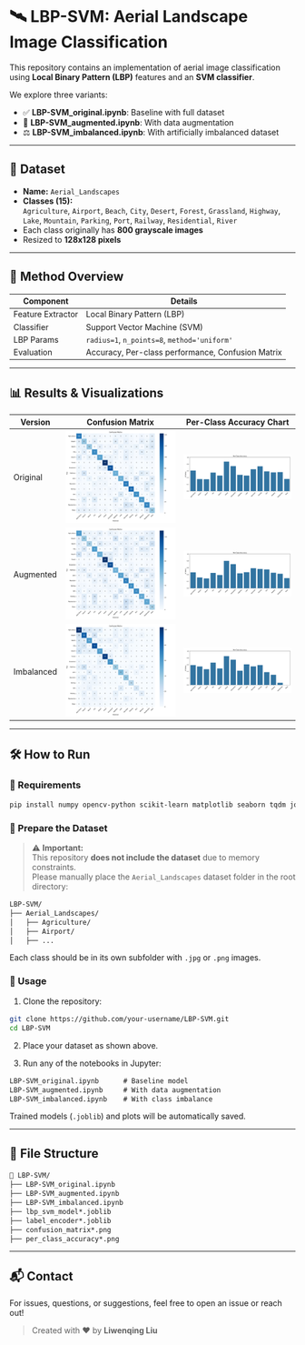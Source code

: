 # 🛰️ LBP-SVM: Aerial Landscape Image Classification

This repository contains an implementation of aerial image classification using **Local Binary Pattern (LBP)** features and an **SVM classifier**.

We explore three variants:

- ✅ **LBP-SVM_original.ipynb**: Baseline with full dataset  
- 🧪 **LBP-SVM_augmented.ipynb**: With data augmentation  
- ⚖️ **LBP-SVM_imbalanced.ipynb**: With artificially imbalanced dataset

---

## 📂 Dataset

- **Name:** `Aerial_Landscapes`
- **Classes (15):**  
  `Agriculture`, `Airport`, `Beach`, `City`, `Desert`, `Forest`, `Grassland`, `Highway`, `Lake`, `Mountain`, `Parking`, `Port`, `Railway`, `Residential`, `River`
- Each class originally has **800 grayscale images**
- Resized to **128x128 pixels**

---

## 🧠 Method Overview

| **Component**         | **Details**                                      |
|----------------------|--------------------------------------------------|
| Feature Extractor     | Local Binary Pattern (LBP)                       |
| Classifier            | Support Vector Machine (SVM)                     |
| LBP Params            | `radius=1`, `n_points=8`, `method='uniform'`     |
| Evaluation            | Accuracy, Per-class performance, Confusion Matrix |

---

## 📊 Results & Visualizations

| **Version**     | **Confusion Matrix**                      | **Per-Class Accuracy Chart**                 |
|-----------------|-------------------------------------------|----------------------------------------------|
| Original        | ![conf_matrix](confusion_matrix.png)      | ![class_acc](per_class_accuracy.png)         |
| Augmented       | ![conf_matrix_aug](confusion_matrix_augmented.png) | ![class_acc_aug](per_class_accuracy_augmented.png) |
| Imbalanced      | ![conf_matrix_imb](confusion_matrix_imbalanced.png) | ![class_acc_imb](per_class_accuracy_imbalanced.png) |

---

## 🛠️ How to Run

### 🔧 Requirements

```bash
pip install numpy opencv-python scikit-learn matplotlib seaborn tqdm joblib
```

### 📁 Prepare the Dataset

> ⚠️ **Important:**  
> This repository **does not include the dataset** due to memory constraints.  
> Please manually place the `Aerial_Landscapes` dataset folder in the root directory:

```
LBP-SVM/
├── Aerial_Landscapes/
│   ├── Agriculture/
│   ├── Airport/
│   ├── ...
```

Each class should be in its own subfolder with `.jpg` or `.png` images.

### 🚀 Usage

1. Clone the repository:

```bash
git clone https://github.com/your-username/LBP-SVM.git
cd LBP-SVM
```

2. Place your dataset as shown above.

3. Run any of the notebooks in Jupyter:

```text
LBP-SVM_original.ipynb      # Baseline model
LBP-SVM_augmented.ipynb     # With data augmentation
LBP-SVM_imbalanced.ipynb    # With class imbalance
```

Trained models (`.joblib`) and plots will be automatically saved.

---

## 📁 File Structure

```
📁 LBP-SVM/
├── LBP-SVM_original.ipynb
├── LBP-SVM_augmented.ipynb
├── LBP-SVM_imbalanced.ipynb
├── lbp_svm_model*.joblib
├── label_encoder*.joblib
├── confusion_matrix*.png
├── per_class_accuracy*.png
```

---

## 📬 Contact

For issues, questions, or suggestions, feel free to open an issue or reach out!

> Created with ❤️ by **Liwenqing Liu**
